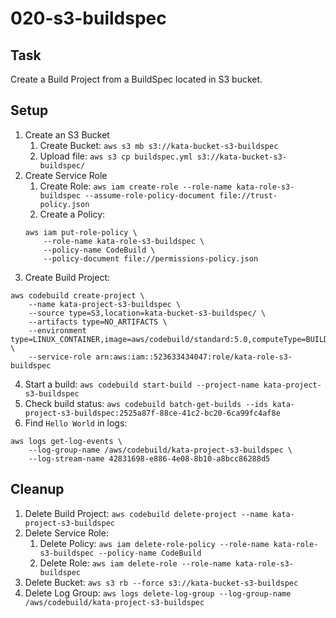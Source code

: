 # 020-s3-buildspec

## Task
Create a Build Project from a BuildSpec located in S3 bucket.

## Setup
1. Create an S3 Bucket
	1. Create Bucket: `aws s3 mb s3://kata-bucket-s3-buildspec`
	2. Upload file: `aws s3 cp buildspec.yml s3://kata-bucket-s3-buildspec/`
2. Create Service Role
	1. Create Role: `aws iam create-role --role-name kata-role-s3-buildspec --assume-role-policy-document file://trust-policy.json`
	2. Create a Policy: 
	```shell
	aws iam put-role-policy \
		--role-name kata-role-s3-buildspec \
		--policy-name CodeBuild \
		--policy-document file://permissions-policy.json
	```
3. Create Build Project:
```shell
aws codebuild create-project \
	--name kata-project-s3-buildspec \
	--source type=S3,location=kata-bucket-s3-buildspec/ \
	--artifacts type=NO_ARTIFACTS \
	--environment type=LINUX_CONTAINER,image=aws/codebuild/standard:5.0,computeType=BUILD_GENERAL1_SMALL \
	--service-role arn:aws:iam::523633434047:role/kata-role-s3-buildspec
```
4. Start a build: `aws codebuild start-build --project-name kata-project-s3-buildspec`
5. Check build status: `aws codebuild batch-get-builds --ids kata-project-s3-buildspec:2525a87f-88ce-41c2-bc20-6ca99fc4af8e`
6. Find `Hello World` in logs: 
```shell
aws logs get-log-events \
	--log-group-name /aws/codebuild/kata-project-s3-buildspec \
	--log-stream-name 42831698-e886-4e08-8b10-a8bcc86288d5
```

## Cleanup
1. Delete Build Project: `aws codebuild delete-project --name kata-project-s3-buildspec`
2. Delete Service Role: 
	1. Delete Policy: `aws iam delete-role-policy --role-name kata-role-s3-buildspec --policy-name CodeBuild`
	2. Delete Role: `aws iam delete-role --role-name kata-role-s3-buildspec`
3. Delete Bucket: `aws s3 rb --force s3://kata-bucket-s3-buildspec`
4. Delete Log Group: `aws logs delete-log-group --log-group-name /aws/codebuild/kata-project-s3-buildspec`
